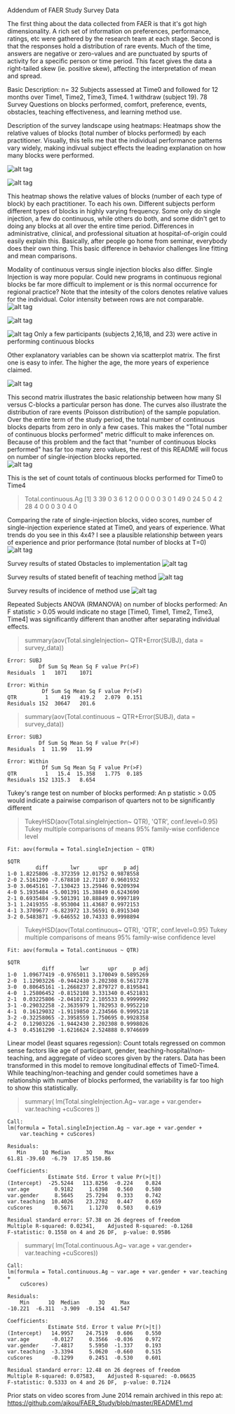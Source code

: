 Addendum of FAER Study Survey Data

The first thing about the data collected from FAER is that it's got high dimensionality.
A rich set of information on preferences, performance, ratings, etc were gathered by the research team at each stage.
Second is that the responses hold a distribution of rare events. Much of the time, answers are negative or zero-values and are punctuated by spurts of activity for a specific person or time period.
This facet gives the data a right-tailed skew (ie. positive skew), affecting the interpretation of mean and spread.

Basic Description:
n= 32 Subjects assessed at Time0 and followed for 12 months over Time1, Time2, Time3, Time4.
1 withdraw (subject 19).
78 Survey Questions on blocks performed, comfort, preference, events, obstacles, teaching effectiveness, and learning method use.


Description of the survey landscape using heatmaps:
Heatmaps show the relative values of blocks (total number of blocks performed) by each practitioner. 
Visually, this tells me that the individual performance patterns vary widely, making indivual subject effects the leading explanation on how many blocks were performed. 

![alt tag](https://raw.githubusercontent.com/ajkou/FAER_Study/master/10%20all-blocks%20heatmap%20bytime.png)

![alt tag](https://raw.githubusercontent.com/ajkou/FAER_Study/master/10.1%20lineplot%20individualbytime.png)

This heatmap shows the relative values of blocks (number of each type of block) by each practitioner. To each his own. 
Different subjects perform different types of blocks in highly varying frequency. 
Some only do single injection, a few do continuous, while others do both, and some didn't get to doing any blocks at all over the entire time period. 
Differences in administrative, clinical, and professional situation at hospital-of-origin could easily explain this.
Basically, after people go home from seminar, everybody does their own thing.
This basic difference in behavior challenges line fitting and mean comparisons.

Modality of continuous versus single injection blocks also differ. Single Injection is way more popular. 
Could new programs in continuous regional blocks be far more difficult to implement or is this normal occurrence for regional practice?
Note that the intesity of the colors denotes relative values for the individual. Color intensity between rows are not comparable.
![alt tag](https://raw.githubusercontent.com/ajkou/FAER_Study/master/11%20all-blocks%20heatmap%20bytype.png)

![alt tag](https://raw.githubusercontent.com/ajkou/FAER_Study/master/8%20SI-blocks%20heatmap.png)

![alt tag](https://raw.githubusercontent.com/ajkou/FAER_Study/master/9%20c-blocks%20heatmap.png)
Only a few participants (subjects 2,16,18, and 23) were active in performing continuous blocks

Other explanatory variables can be shown via scatterplot matrix.
The first one is easy to infer. The higher the age, the more years of experience claimed. 

![alt tag](https://raw.githubusercontent.com/ajkou/FAER_Study/master/12%20scattermatrix%20age%20exp.png)

This second matrix illustrates the basic relationship between how many SI versus C-blocks a particular person has done.
The curves also illustrate the distribution of rare events (Poisson distribution) of the sample population. 
Over the entire term of the study period, the total number of continuous blocks departs from zero in only a few cases. 
This makes the "Total number of continuous blocks performed" metric difficult to make inferences on. 
Because of this problem and the fact that "number of continuous blocks performed" has far too many zero values, the rest of this README will focus on number of single-injection blocks reported.  
![alt tag](https://raw.githubusercontent.com/ajkou/FAER_Study/master/14%20scattermatrix%20SIvsC.png)

This is the set of count totals of continuous blocks performed for Time0 to Time4
> Total.continuous.Ag
 [1]  3 39  0  3  6  1  2  0  0  0  0  0  3  0  1 49  0 24  5  0  4  2 28  4  0  0  0  3  0  4  0


Comparing the rate of single-injection blocks, video scores, number of single-injection experience stated at Time0, and years of experience. 
What trends do you see in this 4x4? 
I see a plausible relationship between years of experience and prior performance (total number of blocks at T=0)
![alt tag](https://raw.githubusercontent.com/ajkou/FAER_Study/master/13%20scattermatrix%20SI%20blocks.png)

Survey results of  stated Obstacles to implementation
![alt tag](https://raw.githubusercontent.com/ajkou/FAER_Study/master/15%20barplot%20obstacles.png)

Survey results of  stated benefit of teaching method
![alt tag](https://raw.githubusercontent.com/ajkou/FAER_Study/master/16%20barplot%20teaching.png)

Survey results of incidence of method use
![alt tag](https://raw.githubusercontent.com/ajkou/FAER_Study/master/17%20barplot%20learning.png)


Repeated Subjects ANOVA (RMANOVA) on number of blocks performed:
An F statistic > 0.05 would indicate no stage [Time0, Time1, Time2, Time3, Time4] was significantly different than another after separating individual effects.

> summary(aov(Total.singleInjection~ QTR+Error(SUBJ), data = survey_data))

	Error: SUBJ
	          Df Sum Sq Mean Sq F value Pr(>F)
	Residuals  1   1071    1071               
	
	Error: Within
	           Df Sum Sq Mean Sq F value Pr(>F)
	QTR         1    419   419.2   2.079  0.151
	Residuals 152  30647   201.6               

> summary(aov(Total.continuous ~ QTR+Error(SUBJ), data = survey_data))

	Error: SUBJ
	          Df Sum Sq Mean Sq F value Pr(>F)
	Residuals  1  11.99   11.99               

	Error: Within
	           Df Sum Sq Mean Sq F value Pr(>F)
	QTR         1   15.4  15.358   1.775  0.185
	Residuals 152 1315.3   8.654   


Tukey's range test on number of blocks performed:
An p statistic > 0.05 would indicate a pairwise comparison of quarters not to be significantly different

> TukeyHSD(aov(Total.singleInjection~ QTR), 'QTR', conf.level=0.95)
	  Tukey multiple comparisons of means
	    95% family-wise confidence level
	
	Fit: aov(formula = Total.singleInjection ~ QTR)
	
	$QTR
	         diff       lwr      upr     p adj
	1-0 1.8225806 -8.372359 12.01752 0.9878558
	2-0 2.5161290 -7.678810 12.71107 0.9601932
	3-0 3.0645161 -7.130423 13.25946 0.9209394
	4-0 5.1935484 -5.001391 15.38849 0.6243690
	2-1 0.6935484 -9.501391 10.88849 0.9997189
	3-1 1.2419355 -8.953004 11.43687 0.9972153
	4-1 3.3709677 -6.823972 13.56591 0.8915340
	3-2 0.5483871 -9.646552 10.74333 0.9998894


> TukeyHSD(aov(Total.continuous~ QTR), 'QTR', conf.level=0.95)
	  Tukey multiple comparisons of means
	    95% family-wise confidence level
	
	Fit: aov(formula = Total.continuous ~ QTR)

	$QTR
	           diff        lwr      upr     p adj
	1-0  1.09677419 -0.9765011 3.170049 0.5895269
	2-0  1.12903226 -0.9442430 3.202308 0.5617278
	3-0  0.80645161 -1.2668237 2.879727 0.8195841
	4-0  1.25806452 -0.8152108 3.331340 0.4521831
	2-1  0.03225806 -2.0410172 2.105533 0.9999992
	3-1 -0.29032258 -2.3635979 1.782953 0.9952210
	4-1  0.16129032 -1.9119850 2.234566 0.9995218
	3-2 -0.32258065 -2.3958559 1.750695 0.9928358
	4-2  0.12903226 -1.9442430 2.202308 0.9998026
	4-3  0.45161290 -1.6216624 2.524888 0.9746699


Linear model (least squares regession):
Count totals regressed on common sense factors like age of participant, gender, teaching-hospital/non-teaching, and aggregate of video scores given by the raters.
Data has been transformed in this model to remove longitudinal effects of Time0-Time4.
While teaching/non-teaching and gender could sometimes have a relationship with number of blocks performed, the variability is far too high to show this statistically.

> summary( lm(Total.singleInjection.Ag~ var.age + var.gender+ var.teaching +cuScores ))

	Call:
	lm(formula = Total.singleInjection.Ag ~ var.age + var.gender + 
	    var.teaching + cuScores)
	
	Residuals:
	   Min     1Q Median     3Q    Max 
	61.81 -39.60  -6.79  17.85 150.86 
	
	Coefficients:
	             Estimate Std. Error t value Pr(>|t|)
	(Intercept)  -25.5244   113.8256  -0.224    0.824
	var.age        0.9182     1.6398   0.560    0.580
	var.gender     8.5645    25.7294   0.333    0.742
	var.teaching  10.4026    23.2782   0.447    0.659
	cuScores       0.5671     1.1270   0.503    0.619
	
	Residual standard error: 57.38 on 26 degrees of freedom
	Multiple R-squared: 0.02341,    Adjusted R-squared: -0.1268 
	F-statistic: 0.1558 on 4 and 26 DF,  p-value: 0.9586 

> summary( lm(Total.continuous.Ag~ var.age + var.gender+ var.teaching +cuScores))

	Call:
	lm(formula = Total.continuous.Ag ~ var.age + var.gender + var.teaching + 
	    cuScores)
	
	Residuals:
	    Min      1Q  Median      3Q     Max 
	-10.221  -6.311  -3.909  -0.154  41.547 
	
	Coefficients:
	             Estimate Std. Error t value Pr(>|t|)
	(Intercept)   14.9957    24.7519   0.606    0.550
	var.age       -0.0127     0.3566  -0.036    0.972
	var.gender    -7.4817     5.5950  -1.337    0.193
	var.teaching  -3.3394     5.0620  -0.660    0.515
	cuScores      -0.1299     0.2451  -0.530    0.601
	
	Residual standard error: 12.48 on 26 degrees of freedom
	Multiple R-squared: 0.07583,    Adjusted R-squared: -0.06635 
	F-statistic: 0.5333 on 4 and 26 DF,  p-value: 0.7124 


Prior stats on video scores from June 2014 remain archived in this repo at:
https://github.com/ajkou/FAER_Study/blob/master/README1.md
